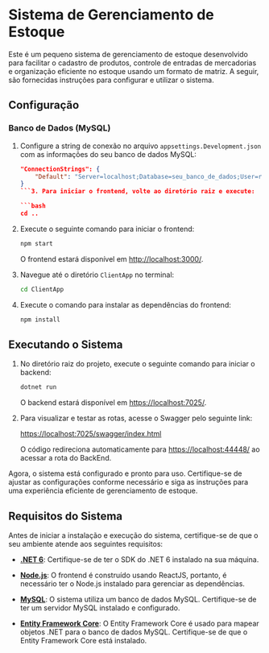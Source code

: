 # Sistema de Gerenciamento de Estoque

Este é um pequeno sistema de gerenciamento de estoque desenvolvido para facilitar o cadastro de produtos, controle de entradas de mercadorias e organização eficiente no estoque usando um formato de matriz. A seguir, são fornecidas instruções para configurar e utilizar o sistema.

## Configuração

### Banco de Dados (MySQL)

1. Configure a string de conexão no arquivo `appsettings.Development.json` com as informações do seu banco de dados MySQL:

   ````json
   "ConnectionStrings": {
       "Default": "Server=localhost;Database=seu_banco_de_dados;User=root;Password=sua_senha;"
   }
   ```3. Para iniciar o frontend, volte ao diretório raiz e execute:

   ```bash
   cd ..
   ````

2. Execute o seguinte comando para iniciar o frontend:

   ```bash
   npm start
   ```

   O frontend estará disponível em [http://localhost:3000/](http://localhost:3000/).

3. Navegue até o diretório `ClientApp` no terminal:

   ```bash
   cd ClientApp
   ```

4. Execute o comando para instalar as dependências do frontend:

   ```bash
   npm install
   ```

## Executando o Sistema

1. No diretório raiz do projeto, execute o seguinte comando para iniciar o backend:

   ```bash
   dotnet run
   ```

   O backend estará disponível em [https://localhost:7025/](https://localhost:7025/).

2. Para visualizar e testar as rotas, acesse o Swagger pelo seguinte link:

   [https://localhost:7025/swagger/index.html](https://localhost:7025/swagger/index.html)

   O código redireciona automaticamente para [https://localhost:44448/](https://localhost:44448/) ao acessar a rota do BackEnd.

Agora, o sistema está configurado e pronto para uso. Certifique-se de ajustar as configurações conforme necessário e siga as instruções para uma experiência eficiente de gerenciamento de estoque.

## Requisitos do Sistema

Antes de iniciar a instalação e execução do sistema, certifique-se de que o seu ambiente atende aos seguintes requisitos:

- **[.NET 6](https://dotnet.microsoft.com/download)**: Certifique-se de ter o SDK do .NET 6 instalado na sua máquina.

- **[Node.js](https://nodejs.org/)**: O frontend é construído usando ReactJS, portanto, é necessário ter o Node.js instalado para gerenciar as dependências.

- **[MySQL](https://www.mysql.com/)**: O sistema utiliza um banco de dados MySQL. Certifique-se de ter um servidor MySQL instalado e configurado.

- **[Entity Framework Core](https://docs.microsoft.com/en-us/ef/core/)**: O Entity Framework Core é usado para mapear objetos .NET para o banco de dados MySQL. Certifique-se de que o Entity Framework Core está instalado.
